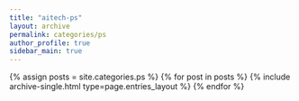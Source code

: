 ```yaml
---
title: "aitech-ps"
layout: archive
permalink: categories/ps
author_profile: true
sidebar_main: true
---
```



{% assign posts = site.categories.ps %}
{% for post in posts %} {% include archive-single.html type=page.entries_layout %} {% endfor %}